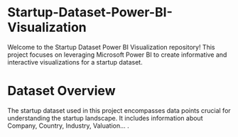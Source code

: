 # Startup-Dataset-Power-BI-Visualization
Welcome to the Startup Dataset Power BI Visualization repository! This project focuses on leveraging Microsoft Power BI to create informative and interactive visualizations for a startup dataset.

# Dataset Overview
The startup dataset used in this project encompasses data points crucial for understanding the startup landscape. It includes information about Company, Country, Industry, Valuation... .
